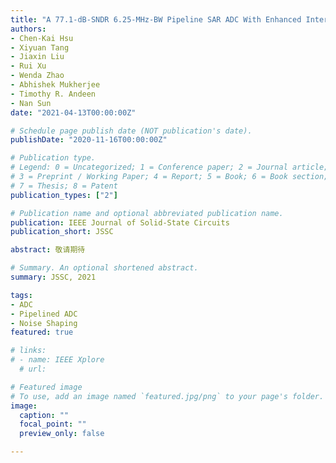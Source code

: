 ```yaml
---
title: "A 77.1-dB-SNDR 6.25-MHz-BW Pipeline SAR ADC With Enhanced Interstage Gain Error Shaping and Quantization Noise Shaping"
authors:
- Chen-Kai Hsu
- Xiyuan Tang
- Jiaxin Liu
- Rui Xu
- Wenda Zhao
- Abhishek Mukherjee
- Timothy R. Andeen
- Nan Sun
date: "2021-04-13T00:00:00Z"

# Schedule page publish date (NOT publication's date).
publishDate: "2020-11-16T00:00:00Z"

# Publication type.
# Legend: 0 = Uncategorized; 1 = Conference paper; 2 = Journal article;
# 3 = Preprint / Working Paper; 4 = Report; 5 = Book; 6 = Book section;
# 7 = Thesis; 8 = Patent
publication_types: ["2"]

# Publication name and optional abbreviated publication name.
publication: IEEE Journal of Solid-State Circuits
publication_short: JSSC

abstract: 敬请期待

# Summary. An optional shortened abstract.
summary: JSSC, 2021

tags:
- ADC
- Pipelined ADC
- Noise Shaping
featured: true

# links:
# - name: IEEE Xplore
  # url: 

# Featured image
# To use, add an image named `featured.jpg/png` to your page's folder. 
image:
  caption: ""
  focal_point: ""
  preview_only: false

---
```

